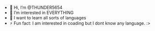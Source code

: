 - 👋 Hi, I’m @THUNDER5654
- 👀 I’m interested in EVERYTHING
- 🌱 I want to learn all sorts of languages
- ⚡ Fun fact: I am interested in coading but I dont know any language. :>

<!---
THUNDER5654/THUNDER5654 is a ✨ special ✨ repository because its `README.md` (this file) appears on your GitHub profile.
You can click the Preview link to take a look at your changes.
--->
